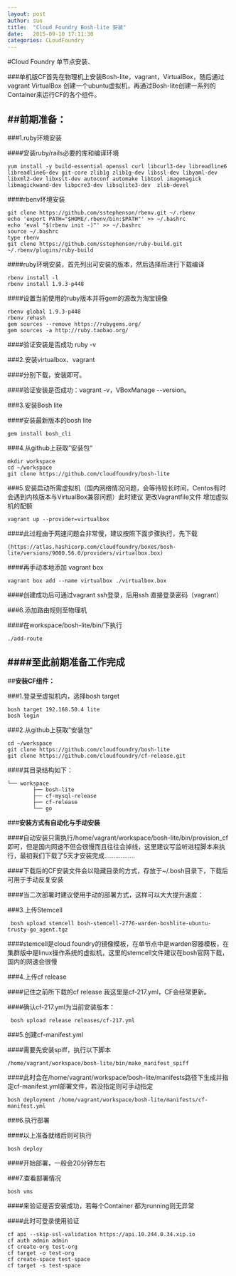 ```yaml
---
layout: post
author: sun
title:  "Cloud Foundry Bosh-lite 安装"
date:   2015-09-10 17:11:30
categories: CLoudFoundry
---
```


#Cloud  Foundry 单节点安装、

###单机版CF首先在物理机上安装Bosh-lite，vagrant，VirtualBox，随后通过vagrant VirtualBox 创建一个ubuntu虚拟机，再通过Bosh-lite创建一系列的Container来运行CF的各个组件。

##**前期准备：**
----------


###1.ruby环境安装


####安装ruby/rails必要的库和编译环境
~~~
yum install -y build-essential openssl curl libcurl3-dev libreadline6 libreadline6-dev git-core zlib1g zlib1g-dev libssl-dev libyaml-dev libxml2-dev libxslt-dev autoconf automake libtool imagemagick libmagickwand-dev libpcre3-dev libsqlite3-dev  zlib-devel
~~~

####rbenv环境安装
~~~
git clone https://github.com/sstephenson/rbenv.git ~/.rbenv
echo 'export PATH="$HOME/.rbenv/bin:$PATH"' >> ~/.bashrc
echo 'eval "$(rbenv init -)"' >> ~/.bashrc
source ~/.bashrc
type rbenv
git clone https://github.com/sstephenson/ruby-build.git ~/.rbenv/plugins/ruby-build
~~~

####ruby环境安装，首先列出可安装的版本，然后选择后进行下载编译
~~~
rbenv install -l
rbenv install 1.9.3-p448
~~~

####设置当前使用的ruby版本并将gem的源改为淘宝镜像
~~~
rbenv global 1.9.3-p448
rbenv rehash
gem sources --remove https://rubygems.org/
gem sources -a http://ruby.taobao.org/
~~~

####验证安装是否成功 ruby -v

###2.安装virtualbox、vagrant

####分别下载，安装即可。 

####验证安装是否成功：vagrant -v，VBoxManage --version。

###3.安装Bosh lite

####安装最新版本的bosh lite
~~~
gem install bosh_cli
~~~

###4.从github上获取”安装包“
~~~
mkdir workspace
cd ~/workspace
git clone https://github.com/cloudfoundry/bosh-lite
~~~

###5.安装启动所需虚拟机（国内网络情况问题，会等待较长时间，Centos有时会遇到内核版本与VirtualBox兼容问题）此时建议 更改Vagrantfile文件 增加虚拟机的配额
~~~
vagrant up --provider=virtualbox
~~~

####此过程由于网速问题会非常慢，建议按照下面步骤执行，先下载
~~~
(https://atlas.hashicorp.com/cloudfoundry/boxes/bosh-lite/versions/9000.56.0/providers/virtualbox.box)
~~~

####再手动本地添加 vagrant box
~~~
vagrant box add --name virtualbox ./virtualbox.box 
~~~

####创建成功后可通过vagrant ssh登录，后用ssh 直接登录密码（vagrant）

###6.添加路由规则至物理机

####在workspace/bosh-lite/bin/下执行 
~~~
./add-route
~~~

####至此前期准备工作完成
----------

##**安装CF组件：**

###1.登录至虚拟机内，选择bosh target
~~~
bosh target 192.168.50.4 lite
bosh login
~~~

###2.从github上获取”安装包“
~~~
cd ~/workspace
git clone https://github.com/cloudfoundry/bosh-lite
git clone https://github.com/cloudfoundry/cf-release.git
~~~

####其目录结构如下：
~~~
└── workspace
	    ├── bosh-lite
	    ├── cf-mysql-release
	    ├── cf-release
	    └── go
~~~

###**安装方式有自动化与手动安装**

####自动安装只需执行/home/vagrant/workspace/bosh-lite/bin/provision_cf即可，但是国内网速不但会很慢而且往往会掉线，这里建议写监听进程脚本来执行，最初我们下载了5天才安装完成.................

####下载后的CF安装文件会以隐藏目录的方式，存放于~/.bosh目录下，下载后可用于手动反复安装

####当二次部署时建议使用手动的部署方式，这样可以大大提升速度：

###3.上传Stemcell

~~~
 bosh upload stemcell bosh-stemcell-2776-warden-boshlite-ubuntu-trusty-go_agent.tgz
~~~

####stemcell是cloud foundry的镜像模板，在单节点中是warden容器模板，在集群版中是linux操作系统的虚拟机，这里的stemcell文件建议在bosh官网下载，国内的网速会很慢

###4.上传cf release

####记住之前所下载的cf release 我这里是cf-217.yml，CF会经常更新。

####确认cf-217.yml为当前安装版本：
~~~
 bosh upload release releases/cf-217.yml 
~~~

###5.创建cf-manifest.yml

####需要先安装spiff，执行以下脚本
~~~
/home/vagrant/workspace/bosh-lite/bin/make_manifest_spiff
~~~

####此时会在/home/vagrant/workspace/bosh-lite/manifests路径下生成并指定cf-manifest.yml部署文件，若没指定则可手动指定
~~~
bosh deployment /home/vagrant/workspace/bosh-lite/manifests/cf-manifest.yml
~~~

###6.执行部署

####以上准备就绪后则可执行
~~~
bosh deploy 
~~~

####开始部署，一般会20分钟左右

###7.查看部署情况
~~~
bosh vms 
~~~

####来验证是否安装成功，若每个Container 都为running则无异常

####此时可登录使用验证
~~~
cf api --skip-ssl-validation https://api.10.244.0.34.xip.io
cf auth admin admin
cf create-org test-org
cf target -o test-org
cf create-space test-space
cf target -s test-space 
~~~